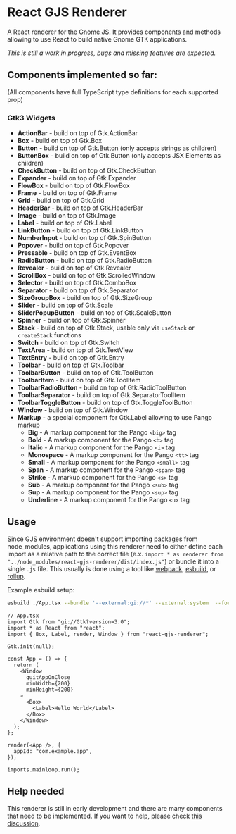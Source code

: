 # React GJS Renderer

A React renderer for the [Gnome JS](https://gjs.guide/about/). It provides components and methods allowing to use React to build native Gnome GTK applications.

_This is still a work in progress, bugs and missing features are expected._

## Components implemented so far:

(All components have full TypeScript type definitions for each supported prop)

### Gtk3 Widgets

- **ActionBar** - build on top of Gtk.ActionBar
- **Box** - build on top of Gtk.Box
- **Button** - build on top of Gtk.Button (only accepts strings as children)
- **ButtonBox** - build on top of Gtk.Button (only accepts JSX Elements as children)
- **CheckButton** - build on top of Gtk.CheckButton
- **Expander** - build on top of Gtk.Expander
- **FlowBox** - build on top of Gtk.FlowBox
- **Frame** - build on top of Gtk.Frame
- **Grid** - build on top of Gtk.Grid
- **HeaderBar** - build on top of Gtk.HeaderBar
- **Image** - build on top of Gtk.Image
- **Label** - build on top of Gtk.Label
- **LinkButton** - build on top of Gtk.LinkButton
- **NumberInput** - build on top of Gtk.SpinButton
- **Popover** - build on top of Gtk.Popover
- **Pressable** - build on top of Gtk.EventBox
- **RadioButton** - build on top of Gtk.RadioButton
- **Revealer** - build on top of Gtk.Revealer
- **ScrollBox** - build on top of Gtk.ScrolledWindow
- **Selector** - build on top of Gtk.ComboBox
- **Separator** - build on top of Gtk.Separator
- **SizeGroupBox** - build on top of Gtk.SizeGroup
- **Slider** - build on top of Gtk.Scale
- **SliderPopupButton** - build on top of Gtk.ScaleButton
- **Spinner** - build on top of Gtk.Spinner
- **Stack** - build on top of Gtk.Stack, usable only via `useStack` or `createStack` functions
- **Switch** - build on top of Gtk.Switch
- **TextArea** - build on top of Gtk.TextView
- **TextEntry** - build on top of Gtk.Entry
- **Toolbar** - build on top of Gtk.Toolbar
- **ToolbarButton** - build on top of Gtk.ToolButton
- **ToolbarItem** - build on top of Gtk.ToolItem
- **ToolbarRadioButton** - build on top of Gtk.RadioToolButton
- **ToolbarSeparator** - build on top of Gtk.SeparatorToolItem
- **ToolbarToggleButton** - build on top of Gtk.ToggleToolButton
- **Window** - build on top of Gtk.Window
- **Markup** - a special component for Gtk.Label allowing to use Pango markup
  - **Big** - A markup component for the Pango `<big>` tag
  - **Bold** - A markup component for the Pango `<b>` tag
  - **Italic** - A markup component for the Pango `<i>` tag
  - **Monospace** - A markup component for the Pango `<tt>` tag
  - **Small** - A markup component for the Pango `<small>` tag
  - **Span** - A markup component for the Pango `<span>` tag
  - **Strike** - A markup component for the Pango `<s>` tag
  - **Sub** - A markup component for the Pango `<sub>` tag
  - **Sup** - A markup component for the Pango `<sup>` tag
  - **Underline** - A markup component for the Pango `<u>` tag

## Usage

Since GJS environment doesn't support importing packages from node_modules, applications using this renderer need to either define each import as a relative path to the correct file (e.x. `import * as renderer from "../node_modules/react-gjs-renderer/dist/index.js"`) or bundle it into a single `.js` file. This usually is done using a tool like [webpack](https://webpack.js.org/), [esbuild](https://esbuild.github.io/), or [rollup](https://rollupjs.org/guide/en/).

Example esbuild setup:

```sh
esbuild ./App.tsx --bundle '--external:gi://*' --external:system  --format=esm --outfile=./out.js
```

```tsx
// App.tsx
import Gtk from "gi://Gtk?version=3.0";
import * as React from "react";
import { Box, Label, render, Window } from "react-gjs-renderer";

Gtk.init(null);

const App = () => {
  return (
    <Window
      quitAppOnClose
      minWidth={200}
      minHeight={200}
    >
      <Box>
        <Label>Hello World</Label>
      </Box>
    </Window>
  );
};

render(<App />, {
  appId: "com.example.app",
});

imports.mainloop.run();
```

## Help needed

This renderer is still in early development and there are many components that need to be implemented. If you want to help, please
check [this discussion](https://github.com/ncpa0cpl/react-gjs-renderer/discussions/1).
